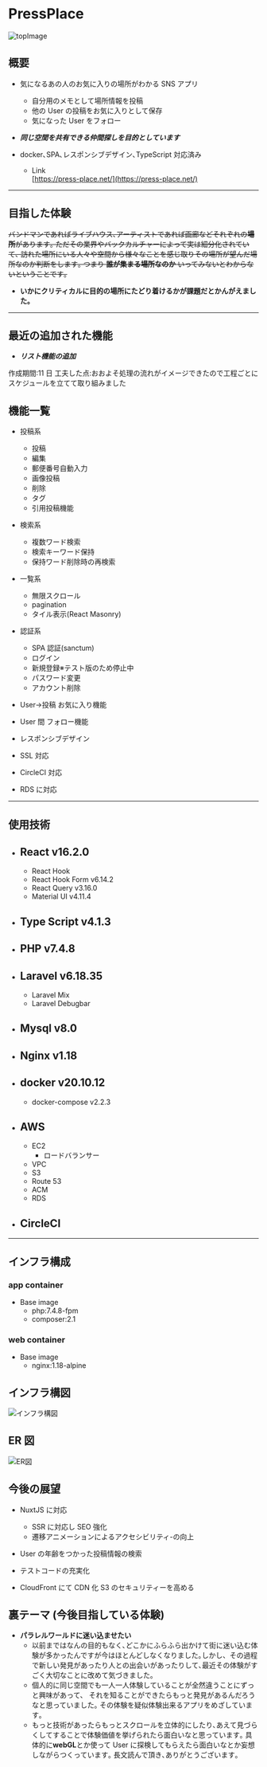 # PressPlace

![topImage](https://github.com/mxxxnxxx/ImageWarehouse/blob/main/PressPlaceNginx/sphere.png)

## 概要

- 気になるあの人のお気に入りの場所がわかる SNS アプリ
  - 自分用のメモとして場所情報を投稿
  - 他の User の投稿をお気に入りとして保存
  - 気になった User をフォロー
- **_同じ空間を共有できる仲間探しを目的としています_**
- docker､SPA､レスポンシブデザイン､TypeScript 対応済み

  - Link  
    [https://press-place.net/](https://press-place.net/)

---

## 目指した体験

~~バンドマンであればライブハウス､アーティストであれば画廊などそれぞれの**場所**があります｡
ただその業界やバックカルチャーによって実は細分化されていて､ 訪れた場所にいる人々や空間から様々なことを感じ取りその場所が望んだ場所なのか判断をします｡
つまり **誰が集まる場所なのか** いってみないとわからないということです｡~~

- **いかにクリティカルに目的の場所にたどり着けるかが課題だとかんがえました｡**

---

## 最近の追加された機能

- **_リスト機能の追加_**

作成期間:11 日
工夫した点:おおよそ処理の流れがイメージできたので工程ごとにスケジュールを立てて取り組みました

## 機能一覧

- 投稿系

  - 投稿
  - 編集
  - 郵便番号自動入力
  - 画像投稿
  - 削除
  - タグ
  - 引用投稿機能

- 検索系
  - 複数ワード検索
  - 検索キーワード保持
  - 保持ワード削除時の再検索
- 一覧系
  - 無限スクロール
  - pagination
  - タイル表示(React Masonry)
- 認証系
  - SPA 認証(sanctum)
  - ログイン
  - 新規登録※テスト版のため停止中
  - パスワード変更
  - アカウント削除
- User->投稿 お気に入り機能
- User 間 フォロー機能

- レスポンシブデザイン
- SSL 対応
- CircleCI 対応
- RDS に対応

---

## 使用技術

- ## React v16.2.0
  - React Hook
  - React Hook Form v6.14.2
  - React Query v3.16.0
  - Material UI v4.11.4
- ## Type Script v4.1.3
- ## PHP v7.4.8
- ## Laravel v6.18.35
  - Laravel Mix
  - Laravel Debugbar
- ## Mysql v8.0
- ## Nginx v1.18
- ## docker v20.10.12
  - docker-compose v2.2.3
- ## AWS
  - EC2
    - ロードバランサー
  - VPC
  - S3
  - Route 53
  - ACM
  - RDS
- ## CircleCI

---

## インフラ構成

### app container

- Base image
  - php:7.4.8-fpm
  - composer:2.1

### web container

- Base image
  - nginx:1.18-alpine

## インフラ構図

![インフラ構図](https://github.com/mxxxnxxx/ImageWarehouse/blob/main/PressPlaceNginx/PressPlaceNginx.drawio.png)

## ER 図

![ER図](https://github.com/mxxxnxxx/ImageWarehouse/blob/main/PressPlaceNginx/PressPlaceNginxDBNR.png)

## 今後の展望

- NuxtJS に対応
  - SSR に対応し SEO 強化
  - 遷移アニメーションによるアクセシビリティ-の向上
- User の年齢をつかった投稿情報の検索
- テストコードの充実化

- CloudFront にて CDN 化 S3 のセキュリティーを高める

## 裏テーマ (今後目指している体験)

- **パラレルワールドに迷い込ませたい**
  - 以前まではなんの目的もなく､どこかにふらふら出かけて街に迷い込む体験が多かったんですが今はほとんどしなくなりました｡しかし、その過程で新しい発見があったり人との出会いがあったりして､最近その体験がすごく大切なことに改めて気づきました｡
  - 個人的に同じ空間でも一人一人体験していることが全然違うことにずっと興味があって、
    それを知ることができたらもっと発見があるんだろうなと思っていました｡
    その体験を疑似体験出来るアプリをめざしています｡
  - もっと技術があったらもっとスクロールを立体的にしたり､あえて見づらくしてすることで体験価値を挙げられたら面白いなと思っています｡
    具体的に**webGL**とか使って User に探検してもらえたら面白いなとか妄想しながらつくっています｡
    長文読んで頂き､ありがとうございます｡
